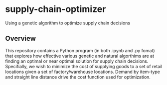 # supply-chain-optimizer
Using a genetic algorithm to optimize supply chain decisions

## Overview
This repository contains a Python program (in both .ipynb and .py fomat) that explores
how effective various genetic and natural algorthims are at finding an optimal or near
optimal solution for supply chain decisions. Specifially, we wish to minimize the cost
of supplying goods to a set of retail locations given a set of factory/warehouse locations.
Demand by item-type and straight line distance drive the cost function used for optimization.
